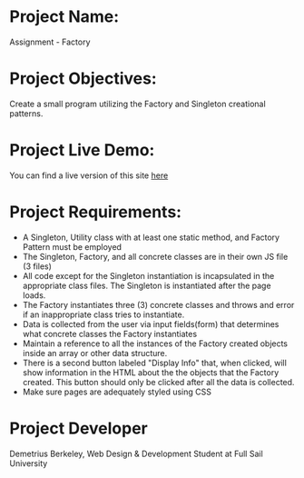 # Project Name:
Assignment - Factory

# Project Objectives:
Create a small program utilizing the Factory and Singleton creational patterns.

# Project Live Demo:
You can find a live version of this site [here](https://demetrius-b.github.io/Factory-Pattern/)

# Project Requirements:

* A Singleton, Utility class with at least one static method, and Factory Pattern must be employed
* The Singleton, Factory, and all concrete classes are in their own JS file (3 files)
* All code except for the Singleton instantiation is incapsulated in the appropriate class files. The Singleton is instantiated after the page loads.
* The Factory instantiates three (3) concrete classes and throws and error if an inappropriate class tries to instantiate.
* Data is collected from the user via input fields(form) that determines what concrete classes the Factory instantiates
* Maintain a reference to all the instances of the Factory created objects inside an array or other data structure.
* There is a second button labeled "Display Info" that, when clicked, will show information in the HTML about the the objects that the Factory created. This button should only be clicked after all the data is collected. 
* Make sure pages are adequately styled using CSS

# Project Developer
Demetrius Berkeley, Web Design & Development Student at Full Sail University
